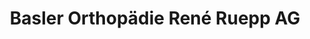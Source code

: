 ---
title: "Basler Orthopädie René Ruepp AG"
url: /basel/basler-orthopaedie-rene-ruepp-ag/
shop: Sanitätshaus
---